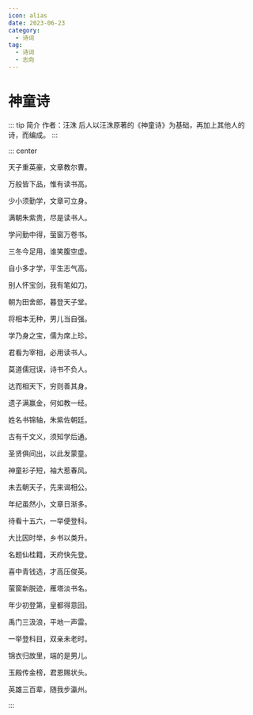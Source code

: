 ```yaml
---
icon: alias
date: 2023-06-23
category:
  - 诗词
tag:
  - 诗词
  - 志向
---
```


# 神童诗

<!-- more -->

::: tip 简介
作者：汪洙
后人以汪洙原著的《神童诗》为基础，再加上其他人的诗，而编成。
:::


::: center

天子重英豪，文章教尔曹。

万般皆下品，惟有读书高。

少小须勤学，文章可立身。

满朝朱紫贵，尽是读书人。

学问勤中得，萤窗万卷书。

三冬今足用，谁笑腹空虚。

自小多才学，平生志气高。

别人怀宝剑，我有笔如刀。

朝为田舍郎，暮登天子堂。

将相本无种，男儿当自强。

学乃身之宝，儒为席上珍。

君看为宰相，必用读书人。

莫道儒冠误，诗书不负人。

达而相天下，穷则善其身。

遗子满赢金，何如教一经。

姓名书锦轴，朱紫佐朝廷。

古有千文义，须知学后通。

圣贤俱间出，以此发蒙童。

神童衫子短，袖大惹春风。

未去朝天子，先来谒相公。

年纪虽然小，文章日渐多。

待看十五六，一举便登科。

大比因时举，乡书以类升。

名题仙桂籍，天府快先登。

喜中青钱选，才高压俊英。

萤窗新脱迹，雁塔淡书名。

年少初登第，皇都得意回。

禹门三汲浪，平地一声雷。

一举登科目，双亲未老时。

锦衣归故里，端的是男儿。

玉殿传金榜，君恩赐状头。

英雄三百辈，随我步瀛州。

:::